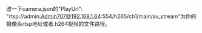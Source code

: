 改一下camera.json的"PlayUrl": "rtsp://admin:Admin707@192.168.1.64:554/h265/ch1/main/av_stream"为你的摄像头rtsp地址或者.h264视频的文件路径。
